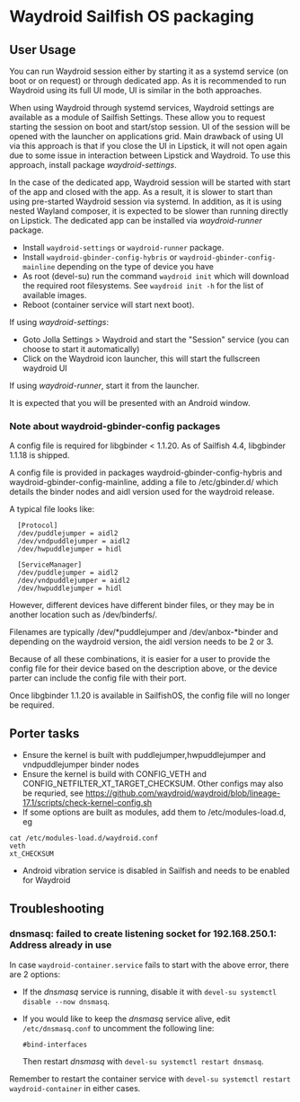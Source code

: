 # Waydroid Sailfish OS packaging

## User Usage

You can run Waydroid session either by starting it as a systemd
service (on boot or on request) or through dedicated app. As it is
recommended to run Waydroid using its full UI mode, UI is similar in
the both approaches.

When using Waydroid through systemd services, Waydroid settings are
available as a module of Sailfish Settings. These allow you to request
starting the session on boot and start/stop session. UI of the session
will be opened with the launcher on applications grid. Main drawback
of using UI via this approach is that if you close the UI in Lipstick,
it will not open again due to some issue in interaction between
Lipstick and Waydroid. To use this approach, install package
*waydroid-settings*.

In the case of the dedicated app, Waydroid session will be started
with start of the app and closed with the app. As a result, it is
slower to start than using pre-started Waydroid session via
systemd. In addition, as it is using nested Wayland composer, it is
expected to be slower than running directly on Lipstick. The dedicated
app can be installed via *waydroid-runner* package.

* Install `waydroid-settings` or `waydroid-runner` package.
* Install `waydroid-gbinder-config-hybris` or `waydroid-gbinder-config-mainline` depending on the type of device you have
* As root (devel-su) run the command `waydroid init` which will download the required root filesystems. See `waydroid init -h` for the list of available images.
* Reboot (container service will start next boot).

If using *waydroid-settings*:
* Goto Jolla Settings > Waydroid and start the "Session" service (you can choose to start it automatically)
* Click on the Waydroid icon launcher, this will start the fullscreen waydroid UI

If using *waydroid-runner*, start it from the launcher.

It is expected that you will be presented with an Android window.

### Note about waydroid-gbinder-config packages

A config file is required for libgbinder < 1.1.20.  As of Sailfish 4.4, libgbinder 1.1.18 is shipped.

A config file is provided in packages waydroid-gbinder-config-hybris and waydroid-gbinder-config-mainline, adding a file to
/etc/gbinder.d/
which details the binder nodes and aidl version used for the waydroid release.

A typical file looks like:
```
  [Protocol]
  /dev/puddlejumper = aidl2
  /dev/vndpuddlejumper = aidl2
  /dev/hwpuddlejumper = hidl

  [ServiceManager]
  /dev/puddlejumper = aidl2
  /dev/vndpuddlejumper = aidl2
  /dev/hwpuddlejumper = hidl
```
However, different devices have different binder files, or they may be in another location such as /dev/binderfs/.

Filenames are typically /dev/*puddlejumper and /dev/anbox-*binder and depending on the waydroid version, the aidl version needs to be 2 or 3.

Because of all these combinations, it is easier for a user to provide the config file for their device based on the description above, or the device parter can include the config file with their port.

Once libgbinder 1.1.20 is available in SailfishOS, the config file will no longer be required.

## Porter tasks

* Ensure the kernel is built with puddlejumper,hwpuddlejumper and vndpuddlejumper binder nodes
* Ensure the kernel is build with CONFIG_VETH and CONFIG_NETFILTER_XT_TARGET_CHECKSUM.  Other configs may also be requried, see https://github.com/waydroid/waydroid/blob/lineage-17.1/scripts/check-kernel-config.sh
* If some options are built as modules, add them to /etc/modules-load.d, eg
  
```
cat /etc/modules-load.d/waydroid.conf 
veth
xt_CHECKSUM
```
* Android vibration service is disabled in Sailfish and needs to be enabled for Waydroid

## Troubleshooting

### dnsmasq: failed to create listening socket for 192.168.250.1: Address already in use

In case `waydroid-container.service` fails to start with the above error, there are 2 options:

* If the *dnsmasq* service is running, disable it with `devel-su systemctl disable --now dnsmasq`.
* If you would like to keep the *dnsmasq* service alive, edit `/etc/dnsmasq.conf` to uncomment the following line:

    ```
    #bind-interfaces
    ```

  Then restart *dnsmasq* with `devel-su systemctl restart dnsmasq`.

Remember to restart the container service with `devel-su systemctl restart waydroid-container` in either cases.
